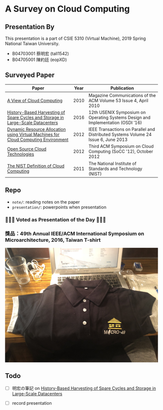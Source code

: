# A Survey on Cloud Computing

## Presentation By

This presentation is a part of CSIE 5310 (Virtual Machine), 2019 Spring National Taiwan University. 

- B04703001 蔡明宏 (tall1542)
- B04705001 陳約廷 (eopXD)

## Surveyed Paper

| Paper | Year | Publication |
|----|----|----|
| [A View of Cloud Computing](https://dl.acm.org/citation.cfm?id=1721672) | 2010 | Magazine Communications of the ACM Volume 53 Issue 4, April 2010 |
| [History-Based Harvesting of Spare Cycles and Storage in Large-Scale Datacenters](https://www.usenix.org/conference/osdi16/technical-sessions/presentation/zhang-yunqi) | 2016 | 12th USENIX Symposium on Operating Systems Design  and Implementation (OSDI ’16) |
| [Dynamic Resource Allocation using Virtual Machines for Cloud Computing Environment](https://ieeexplore.ieee.org/abstract/document/6311403/) | 2012 | IEEE Transactions on Parallel and Distributed Systems Volume 24 Issue 6, June 2013 |
| [Open Source Cloud Technologies](https://dl.acm.org/citation.cfm?id=2391257) | 2012 | Third ACM Symposium on Cloud Computing (SoCC '12), October 2012 |
| [The NIST Definition of Cloud Computing](https://nvlpubs.nist.gov/nistpubs/Legacy/SP/nistspecialpublication800-145.pdf) | 2011 | The National Institute of Standards and Technology (NIST) |

## Repo

- `note/`: reading notes on the paper
- `presentation/`: powerpoints when presentation

### 🎉🎉🎉 Voted as Presentation of the Day 🎉🎉🎉
### 獎品：49th Annual IEEE/ACM International Symposium on Microarchitecture, 2016, Taiwan T-shirt

![](prize.jpeg)


## Todo

- [ ] 明宏の筆記 on [History-Based Harvesting of Spare Cycles and Storage in Large-Scale Datacenters](https://www.usenix.org/conference/osdi16/technical-sessions/presentation/zhang-yunqi)
- [ ] record presentation


